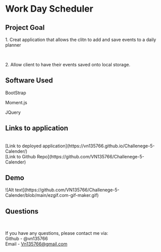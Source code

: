 # Work Day Scheduler
<h2> Project Goal</h2>
<p> 1. Creat application that allows the clitn to add and save events to a daily planner </p>
<br>
<p> 2. Allow client to have their events saved onto local storage. </p>
<h2> Software Used</h2>
<p> BootStrap </p>
<p> Moment.js </p>
<p> JQuery</p>
<h2> Links to application</h2>
<br>
[Link to deployed application](https://vn135766.github.io/Challenege-5-Calender/)
<br>
[Link to Github Repo](https://github.com/VN135766/Challenege-5-Calender)
<br>
<h2> Demo</h2>
![Alt text](https://github.com/VN135766/Challenege-5-Calender/blob/main/ezgif.com-gif-maker.gif)

<br>
<h2> Questions</h2>
<br>

If you have any questions, please contact me via:
<br>
Github - @vn135766
<br>
Email - Vn135766@gmail.com 
